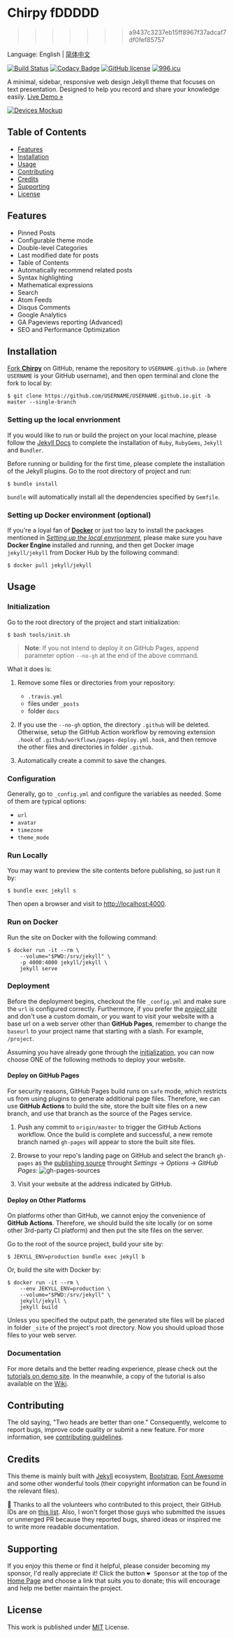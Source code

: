 # Chirpy fDDDDD
>>>>>>> a9437c3237eb15ff8967f37adcaf7df0fef85757

Language: English | [简体中文](docs/README.zh-CN.md)

[![Build Status](https://github.com/cotes2020/jekyll-theme-chirpy/workflows/build/badge.svg?branch=master&event=push)](https://github.com/cotes2020/jekyll-theme-chirpy/actions?query=branch%3Amaster+event%3Apush)
[![Codacy Badge](https://api.codacy.com/project/badge/Grade/8220b926db514f13afc3f02b7f884f4b)](https://app.codacy.com/manual/cotes2020/jekyll-theme-chirpy?utm_source=github.com&utm_medium=referral&utm_content=cotes2020/jekyll-theme-chirpy&utm_campaign=Badge_Grade_Dashboard)
[![GitHub license](https://img.shields.io/github/license/cotes2020/jekyll-theme-chirpy.svg)](https://github.com/cotes2020/jekyll-theme-chirpy/blob/master/LICENSE)
[![996.icu](https://img.shields.io/badge/link-996.icu-%23FF4D5B.svg)](https://996.icu)

A minimal, sidebar, responsive web design Jekyll theme that focuses on text presentation. Designed to help you record and share your knowledge easily. [Live Demo »](https://chirpy.cotes.info)

[![Devices Mockup](https://raw.githubusercontent.com/cotes2020/jekyll-theme-chirpy/master/assets/img/sample/devices-mockup.png)](https://chirpy.cotes.info)

## Table of Contents

- [Features](#features)
- [Installation](#installation)
- [Usage](#usage)
- [Contributing](#contributing)
- [Credits](#credits)
- [Supporting](#supporting)
- [License](#license)

## Features

- Pinned Posts
- Configurable theme mode
- Double-level Categories
- Last modified date for posts
- Table of Contents
- Automatically recommend related posts
- Syntax highlighting
- Mathematical expressions
- Search
- Atom Feeds
- Disqus Comments
- Google Analytics
- GA Pageviews reporting (Advanced)
- SEO and Performance Optimization

## Installation

[Fork **Chirpy**](https://github.com/cotes2020/jekyll-theme-chirpy/fork) on GitHub, rename the repository to `USERNAME.github.io` (where `USERNAME` is your GitHub username), and then open terminal and clone the fork to local by:

```terminal
$ git clone https://github.com/USERNAME/USERNAME.github.io.git -b master --single-branch
```

### Setting up the local envrionment

If you would like to run or build the project on your local machine, please follow the [Jekyll Docs](https://jekyllrb.com/docs/installation/) to complete the installation of `Ruby`, `RubyGems`, `Jekyll` and `Bundler`.

Before running or building for the first time, please complete the installation of the Jekyll plugins. Go to the root directory of project and run:

```terminal
$ bundle install
```

`bundle` will automatically install all the dependencies specified by `Gemfile`.

### Setting up Docker environment (optional)

If you're a loyal fan of [**Docker**](https://www.docker.com/) or just too lazy to install the packages mentioned in [_Setting up the local envrionment_](#setting-up-the-local-envrionment), please make sure you have **Docker Engine** installed and running, and then get Docker image `jekyll/jekyll` from Docker Hub by the following command:

```console
$ docker pull jekyll/jekyll
```

## Usage

### Initialization

Go to the root directory of the project and start initialization:

```console
$ bash tools/init.sh
```

> **Note**: If you not intend to deploy it on GitHub Pages, append parameter option `--no-gh` at the end of the above command.

What it does is:

1. Remove some files or directories from your repository:

    - `.travis.yml`
    - files under `_posts`
    - folder `docs`

2. If you use the `--no-gh` option, the directory `.github` will be deleted. Otherwise, setup the GitHub Action workflow by removing extension `.hook` of `.github/workflows/pages-deploy.yml.hook`, and then remove the other files and directories in folder `.github`.

3. Automatically create a commit to save the changes.

### Configuration

Generally, go to `_config.yml` and configure the variables as needed. Some of them are typical options:

- `url`
- `avatar`
- `timezone`
- `theme_mode`

### Run Locally

You may want to preview the site contents before publishing, so just run it by:

```terminal
$ bundle exec jekyll s
```

Then open a browser and visit to <http://localhost:4000>.

### Run on Docker

Run the site on Docker with the following command:

```terminal
$ docker run -it --rm \
    --volume="$PWD:/srv/jekyll" \
    -p 4000:4000 jekyll/jekyll \
    jekyll serve
```

### Deployment

Before the deployment begins, checkout the file `_config.yml` and make sure the `url` is configured correctly. Furthermore, if you prefer the [_project site_](https://help.github.com/en/github/working-with-github-pages/about-github-pages#types-of-github-pages-sites) and don't use a custom domain, or you want to visit your website with a base url on a web server other than **GitHub Pages**, remember to change the `baseurl` to your project name that starting with a slash. For example, `/project`.

Assuming you have already gone through the [initialization](#initialization), you can now choose ONE of the following methods to deploy your website.

#### Deploy on GitHub Pages

For security reasons, GitHub Pages build runs on `safe` mode, which restricts us from using plugins to generate additional page files. Therefore, we can use **GitHub Actions** to build the site, store the built site files on a new branch, and use that branch as the source of the Pages service.

1. Push any commit to `origin/master` to trigger the GitHub Actions workflow. Once the build is complete and successful, a new remote branch named `gh-pages` will appear to store the built site files.

2. Browse to your repo's landing page on GitHub and select the branch `gh-pages` as the [publishing source](https://docs.github.com/en/github/working-with-github-pages/configuring-a-publishing-source-for-your-github-pages-site) throught _Settings_ → _Options_ → _GitHub Pages_:
    ![gh-pages-sources](https://raw.githubusercontent.com/cotes2020/jekyll-theme-chirpy/master/assets/img/sample/gh-pages-sources.png)

3. Visit your website at the address indicated by GitHub.

#### Deploy on Other Platforms

On platforms other than GitHub, we cannot enjoy the convenience of **GitHub Actions**. Therefore, we should build the site locally (or on some other 3rd-party CI platform) and then put the site files on the server.

Go to the root of the source project, build your site by:

```console
$ JEKYLL_ENV=production bundle exec jekyll b
```

Or, build the site with Docker by:

```terminal
$ docker run -it --rm \
    --env JEKYLL_ENV=production \
    --volume="$PWD:/srv/jekyll" \
    jekyll/jekyll \
    jekyll build
```

Unless you specified the output path, the generated site files will be placed in folder `_site` of the project's root directory. Now you should upload those files to your web server.

### Documentation

For more details and the better reading experience, please check out the [tutorials on demo site](https://chirpy.cotes.info/categories/tutorial/). In the meanwhile, a copy of the tutorial is also available on the [Wiki](https://github.com/cotes2020/jekyll-theme-chirpy/wiki).

## Contributing

The old saying, "Two heads are better than one." Consequently, welcome to report bugs, improve code quality or submit a new feature. For more information, see [contributing guidelines](.github/CONTRIBUTING.md).

## Credits

This theme is mainly built with [Jekyll](https://jekyllrb.com/) ecosystem, [Bootstrap](https://getbootstrap.com/), [Font Awesome](https://fontawesome.com/) and some other wonderful tools (their copyright information can be found in the relevant files).

:tada: Thanks to all the volunteers who contributed to this project, their GitHub IDs are on [this list](https://github.com/cotes2020/jekyll-theme-chirpy/graphs/contributors). Also, I won't forget those guys who submitted the issues or unmerged PR because they reported bugs, shared ideas or inspired me to write more readable documentation.

## Supporting

If you enjoy this theme or find it helpful, please consider becoming my sponsor, I'd really appreciate it! Click the button <kbd>:heart: Sponsor</kbd> at the top of the [Home Page](https://github.com/cotes2020/jekyll-theme-chirpy) and choose a link that suits you to donate; this will encourage and help me better maintain the project.

## License

This work is published under [MIT](https://github.com/cotes2020/jekyll-theme-chirpy/blob/master/LICENSE) License.
